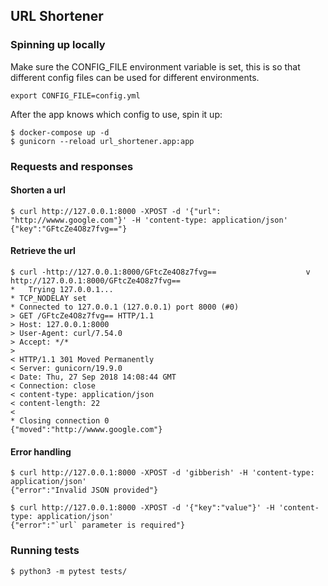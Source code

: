 ## URL Shortener

### Spinning up locally

Make sure the CONFIG_FILE environment variable is set, this is so that
different config files can be used for different environments.

`export CONFIG_FILE=config.yml`

After the app knows which config to use, spin it up:

```
$ docker-compose up -d
$ gunicorn --reload url_shortener.app:app
```

### Requests and responses 

#### Shorten a url

```
$ curl http://127.0.0.1:8000 -XPOST -d '{"url": "http://wwww.google.com"}' -H 'content-type: application/json'
{"key":"GFtcZe4O8z7fvg=="}
```

#### Retrieve the url
```
$ curl -http://127.0.0.1:8000/GFtcZe4O8z7fvg==                    v http://127.0.0.1:8000/GFtcZe4O8z7fvg==
*   Trying 127.0.0.1...
* TCP_NODELAY set
* Connected to 127.0.0.1 (127.0.0.1) port 8000 (#0)
> GET /GFtcZe4O8z7fvg== HTTP/1.1
> Host: 127.0.0.1:8000
> User-Agent: curl/7.54.0
> Accept: */*
>
< HTTP/1.1 301 Moved Permanently
< Server: gunicorn/19.9.0
< Date: Thu, 27 Sep 2018 14:08:44 GMT
< Connection: close
< content-type: application/json
< content-length: 22
<
* Closing connection 0
{"moved":"http://wwww.google.com"}
```

#### Error handling

```
$ curl http://127.0.0.1:8000 -XPOST -d 'gibberish' -H 'content-type: application/json'
{"error":"Invalid JSON provided"}
```

```
$ curl http://127.0.0.1:8000 -XPOST -d '{"key":"value"}' -H 'content-type: application/json'
{"error":"`url` parameter is required"}
```


### Running tests

```
$ python3 -m pytest tests/
```